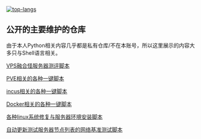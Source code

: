 <a href="https://github.com/spiritLHLS"><img src="https://github-readme-stats.vercel.app/api/top-langs/?username=spiritLHLS&theme=prussian&layout=compact&hide=handlebars,css" alt="top-langs"></img></a>

## 公开的主要维护的仓库

由于本人Python相关内容几乎都是私有仓库/不在本账号，所以这里展示的内容大多只与Shell语言相关。

[VPS融合怪服务器测评脚本](https://github.com/spiritLHLS/ecs)

[PVE相关的各种一键脚本](https://github.com/oneclickvirt/pve)

[incus相关的各种一键脚本](https://github.com/oneclickvirt/incus)

[Docker相关的各种一键脚本](https://github.com/oneclickvirt/docker)

[各种linux系统修复与服务器环境安装脚本](https://github.com/spiritLHLS/one-click-installation-script)

[自动更新测试服务器节点列表的网络基准测试脚本](https://github.com/spiritLHLS/ecsspeed)

